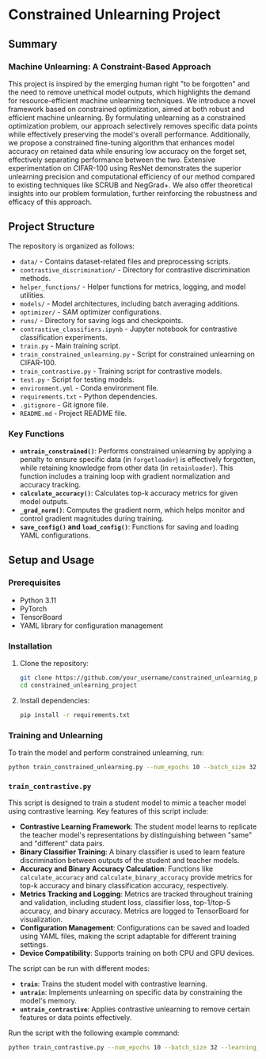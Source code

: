 # Constrained Unlearning Project

## Summary

### Machine Unlearning: A Constraint-Based Approach

This project is inspired by the emerging human right "to be forgotten" and the need to remove unethical model outputs, which highlights the demand for resource-efficient machine unlearning techniques. We introduce a novel framework based on constrained optimization, aimed at both robust and efficient machine unlearning. By formulating unlearning as a constrained optimization problem, our approach selectively removes specific data points while effectively preserving the model's overall performance. Additionally, we propose a constrained fine-tuning algorithm that enhances model accuracy on retained data while ensuring low accuracy on the forget set, effectively separating performance between the two. Extensive experimentation on CIFAR-100 using ResNet demonstrates the superior unlearning precision and computational efficiency of our method compared to existing techniques like SCRUB and NegGrad+. We also offer theoretical insights into our problem formulation, further reinforcing the robustness and efficacy of this approach.

## Project Structure

The repository is organized as follows:

- `data/` - Contains dataset-related files and preprocessing scripts.
- `contrastive_discrimination/` - Directory for contrastive discrimination methods.
- `helper_functions/` - Helper functions for metrics, logging, and model utilities.
- `models/` - Model architectures, including batch averaging additions.
- `optimizer/` - SAM optimizer configurations.
- `runs/` - Directory for saving logs and checkpoints.
- `contrastive_classifiers.ipynb` - Jupyter notebook for contrastive classification experiments.
- `train.py` - Main training script.
- `train_constrained_unlearning.py` - Script for constrained unlearning on CIFAR-100.
- `train_contrastive.py` - Training script for contrastive models.
- `test.py` - Script for testing models.
- `environment.yml` - Conda environment file.
- `requirements.txt` - Python dependencies.
- `.gitignore` - Git ignore file.
- `README.md` - Project README file.


### Key Functions

- **`untrain_constrained()`**: Performs constrained unlearning by applying a penalty to ensure specific data (in `forgetloader`) is effectively forgotten, while retaining knowledge from other data (in `retainloader`). This function includes a training loop with gradient normalization and accuracy tracking.
- **`calculate_accuracy()`**: Calculates top-k accuracy metrics for given model outputs.
- **`_grad_norm()`**: Computes the gradient norm, which helps monitor and control gradient magnitudes during training.
- **`save_config()` and `load_config()`**: Functions for saving and loading YAML configurations.

## Setup and Usage

### Prerequisites

- Python 3.11
- PyTorch
- TensorBoard
- YAML library for configuration management

### Installation

1. Clone the repository:
    ```bash
    git clone https://github.com/your_username/constrained_unlearning_project.git
    cd constrained_unlearning_project
    ```

2. Install dependencies:
    ```bash
    pip install -r requirements.txt
    ```

### Training and Unlearning

To train the model and perform constrained unlearning, run:
```bash
python train_constrained_unlearning.py --num_epochs 10 --batch_size 32 --learning_rate 0.001 --data_dir './data/cifar100' --log_dir 'runs' --model 'resnet18' --device 'cuda' --untrain True --weight_path 'path_to_weights.pth'
```

### `train_contrastive.py`

This script is designed to train a student model to mimic a teacher model using contrastive learning. Key features of this script include:

- **Contrastive Learning Framework**: The student model learns to replicate the teacher model's representations by distinguishing between "same" and "different" data pairs.
- **Binary Classifier Training**: A binary classifier is used to learn feature discrimination between outputs of the student and teacher models.
- **Accuracy and Binary Accuracy Calculation**: Functions like `calculate_accuracy` and `calculate_binary_accuracy` provide metrics for top-k accuracy and binary classification accuracy, respectively.
- **Metrics Tracking and Logging**: Metrics are tracked throughout training and validation, including student loss, classifier loss, top-1/top-5 accuracy, and binary accuracy. Metrics are logged to TensorBoard for visualization.
- **Configuration Management**: Configurations can be saved and loaded using YAML files, making the script adaptable for different training settings.
- **Device Compatibility**: Supports training on both CPU and GPU devices.

The script can be run with different modes:
- **`train`**: Trains the student model with contrastive learning.
- **`untrain`**: Implements unlearning on specific data by constraining the model's memory.
- **`untrain_contrastive`**: Applies contrastive unlearning to remove certain features or data points effectively.

Run the script with the following example command:

```bash
python train_contrastive.py --num_epochs 10 --batch_size 32 --learning_rate 0.01 --data_dir './data/cifar100' --log_dir 'runs' --mode 'train'


